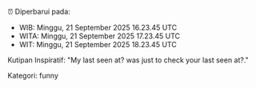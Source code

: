 ⏰ Diperbarui pada:
- WIB: Minggu, 21 September 2025 16.23.45 UTC
- WITA: Minggu, 21 September 2025 17.23.45 UTC
- WIT: Minggu, 21 September 2025 18.23.45 UTC

Kutipan Inspiratif:
"My last seen at? was just to check your last seen at?."


Kategori: funny

